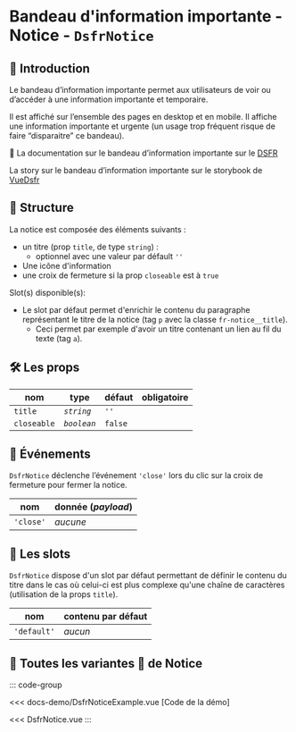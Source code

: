 # Bandeau d'information importante - Notice - `DsfrNotice`

## 🌟 Introduction

Le bandeau d’information importante permet aux utilisateurs de voir ou d’accéder à une information importante et temporaire.

Il est affiché sur l’ensemble des pages en desktop et en mobile. Il affiche une information importante et urgente (un usage trop fréquent risque de faire “disparaitre” ce bandeau).

🏅 La documentation sur le bandeau d’information importante sur le [DSFR](https://www.systeme-de-design.gouv.fr/elements-d-interface/composants/bandeau-d-information-importante)

<VIcon name="vi-file-type-storybook" /> La story sur le bandeau d’information importante sur le storybook de [VueDsfr](https://storybook.vue-ds.fr/?path=/docs/composants-dsfrnotice--docs)

## 📐 Structure

La notice est composée des éléments suivants :

- un titre (prop `title`, de type `string`) :
  - optionnel avec une valeur par défault `''`
- Une icône d'information
- une croix de fermeture si la prop `closeable` est à `true`

Slot(s) disponible(s):

- Le slot par défaut permet d'enrichir le contenu du paragraphe représentant le titre de la notice (tag `p` avec la classe `fr-notice__title`).
  - Ceci permet par exemple d'avoir un titre contenant un lien au fil du texte (tag `a`).

## 🛠️ Les props

|  nom                   |   type      |  défaut         | obligatoire |
| ----------------------- | ---------   | ---------------- | -------- |
| `title`                 | *`string`*  |      `''`        |  |
| `closeable`             | *`boolean`* | `false`          | |

## 📡 Événements

`DsfrNotice` déclenche l’événement `'close'` lors du clic sur la croix de fermeture pour fermer la notice.

|  nom                   |   donnée (*payload*) |
| ---------------------- |  ---------            |
| `'close'` |       *aucune*       |

## 🧩 Les slots

`DsfrNotice` dispose d'un slot par défaut permettant de définir le contenu du titre dans le cas où celui-ci est plus complexe qu'une chaîne de caractères (utilisation de la props `title`).

| nom         | contenu par défaut |
|-------------|---------|
| `'default'` | *aucun* |

## 📝 Toutes les variantes 🌈 de Notice

::: code-group

<Story data-title="Démo" min-h="100px">
  <DsfrNoticeExample />
</Story>

<<< docs-demo/DsfrNoticeExample.vue [Code de la démo]

<<< DsfrNotice.vue
:::

<script setup lang="ts">
import DsfrNoticeExample from './docs-demo/DsfrNoticeExample.vue'
</script>
